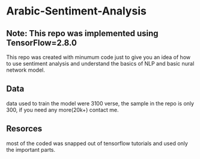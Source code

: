 # Arabic-Sentiment-Analysis

## Note: This repo was implemented using TensorFlow=2.8.0

This repo was created with minumum code just to give you an idea of how to use sentiment analysis and understand the basics of NLP and basic nural network model.

## Data
data used to train the model were 3100 verse, the sample in the repo is only 300, if you need any more(20k+) contact me.

## Resorces 
most of the coded was snapped out of tensorflow tutorials and used only the important parts.

